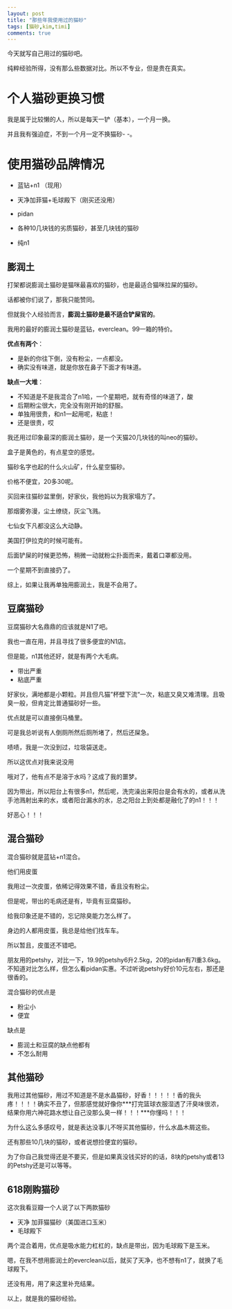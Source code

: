 ```yaml
---
layout: post
title: "那些年我使用过的猫砂"
tags: [猫砂,kim,timi]
comments: true
---
```




今天就写自己用过的猫砂吧。

纯粹经验所得，没有那么些数据对比。所以不专业，但是贵在真实。

# 个人猫砂更换习惯

我是属于比较懒的人，所以是每天一铲（基本），一个月一换。

并且我有强迫症，不到一个月一定不换猫砂- -。

# 使用猫砂品牌情况

- 蓝钻+n1 （现用）
- 天净加菲猫+毛球殿下（刚买还没用）
- pidan

- 各种10几块钱的劣质猫砂，甚至几块钱的猫砂
- 纯n1

## 膨润土

打架都说膨润土猫砂是猫咪最喜欢的猫砂，也是最适合猫咪拉屎的猫砂。

话都被你们说了，那我只能赞同。

但就我个人经验而言，**膨润土猫砂是最不适合铲屎官的**。



我用的最好的膨润土猫砂是蓝钻，everclean。99一箱的特价。

**优点有两个**：

- 是新的你往下倒，没有粉尘，一点都没。
- 确实没有味道，就是你放在鼻子下面才有味道。

**缺点一大堆**：

- 不知道是不是我混合了n1哈，一个星期吧，就有奇怪的味道了，酸
- 后期粉尘很大，完全没有刚开始的舒服。
- 单独用很贵，和n1一起用呢，粘底！
- 还是很贵，哎



我还用过印象最深的膨润土猫砂，是一个天猫20几块钱的叫neo的猫砂。

盒子是黄色的，有点星空的感觉。

猫砂名字也起的什么火山矿，什么星空猫砂。

价格不便宜，20多30呢。

买回来往猫砂盆里倒，好家伙，我他妈以为我家塌方了。

那烟雾弥漫，尘土缭绕，灰尘飞溅。

七仙女下凡都没这么大动静。

美国打伊拉克的时候可能有。

后面铲屎的时候更恐怖，稍微一动就粉尘扑面而来，戴着口罩都没用。



一个星期不到直接扔了。



综上，如果让我再单独用膨润土，我是不会用了。



## 豆腐猫砂

豆腐猫砂大名鼎鼎的应该就是N1了吧。

我也一直在用，并且寻找了很多便宜的N1店。

但是能，n1其他还好，就是有两个大毛病。

- 带出严重
- 粘底严重

好家伙，满地都是小颗粒。并且但凡猫”杯壁下流“一次，粘底又臭又难清理。且吸臭一般，但肯定比普通猫砂好一些。

优点就是可以直接倒马桶里。

可是我总听说有人倒厕所然后厕所堵了，然后还屎急。

啧啧，我是一次没到过，垃圾袋送走。

所以这优点对我来说没用



哦对了，他有点不是溶于水吗？这成了我的噩梦。

因为带出，所以阳台上有很多n1，然后呢，洗完澡出来阳台是会有水的，或者从洗手池溅射出来的水，或者阳台漏水的水，总之阳台上到处都是融化了的n1！！！

好恶心！！！



## 混合猫砂

混合猫砂就是蓝钻+n1混合。

他们用皮蛋

我用过一次皮蛋，依稀记得效果不错，香且没有粉尘。

但是呢，带出的毛病还是有，毕竟有豆腐猫砂。

给我印象还是不错的，忘记除臭能力怎么样了。

身边的人都用皮蛋，我总是给他们找车车。

所以暂且，皮蛋还不错吧。



朋友用的petshy，对比一下，19.9的petshy6升2.5kg，20的pidan有7l重3.6kg。不知道对比怎么样，但怎么看pidan实惠。不过听说petshy好价10元左右，那还是很香的。



混合猫砂的优点是

- 粉尘小
- 便宜

缺点是

- 膨润土和豆腐的缺点他都有
- 不怎么耐用



## 其他猫砂

我用过其他猫砂，用过不知道是不是水晶猫砂，好香！！！！！香的我头疼！！！！确实不丑了，但那感觉就好像你***打完篮球衣服湿透了汗臭味很浓，结果你用六神花路水想让自己没那么臭一样！！！***你懂吗！！！

为什么这么多感叹号，就是表达没事儿不呀买其他猫砂，什么水晶木屑这些。

还有那些10几块的猫砂，或者说想捡便宜的猫砂。

为了你自己我觉得还是不要买，但是如果真没钱买好的的话，8块的petshy或者13的Petshy还是可以等等。

## 618刚购猫砂

这次我看豆瓣一个人说了以下两款猫砂

- 天净 加菲猫猫砂（美国进口玉米）
- 毛球殿下

两个混合着用，优点是吸水能力杠杠的，缺点是带出，因为毛球殿下是玉米。

嗯，在我不想用膨润土的everclean以后，就买了天净，也不想有n1了，就换了毛球殿下。

还没有用，用了来这里补充结果。



以上，就是我的猫砂经验。
